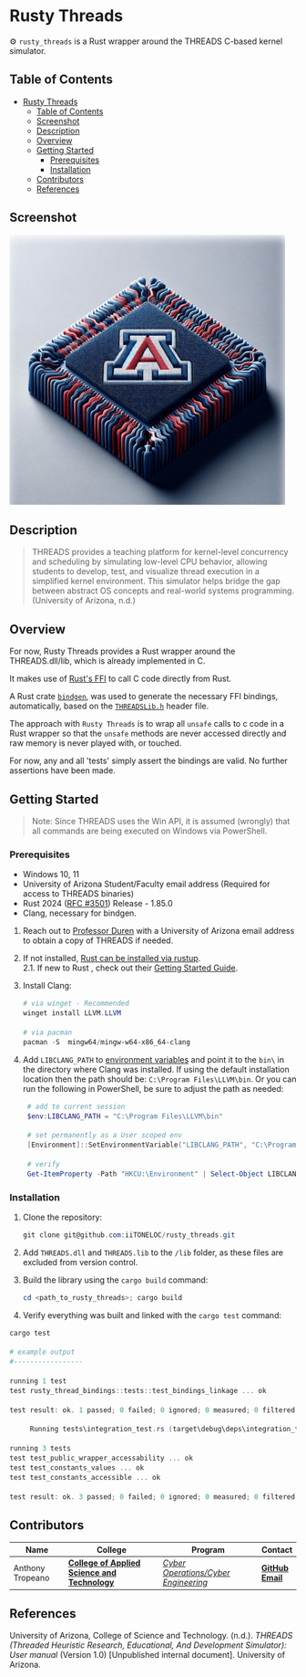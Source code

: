 # Rusty Threads

⚙️ `rusty_threads` is a Rust wrapper around the THREADS C-based kernel simulator.

## Table of Contents

- [Rusty Threads](#rusty-threads)
  - [Table of Contents](#table-of-contents)
  - [Screenshot](#screenshot)
  - [Description](#description)
  - [Overview](#overview)
  - [Getting Started](#getting-started)
    - [Prerequisites](#prerequisites)
    - [Installation](#installation)
  - [Contributors](#contributors)
  - [References](#references)

## Screenshot

![Threads - University of Arizona](./assets/threads-ua.png)

## Description

> THREADS provides a teaching platform for kernel-level concurrency and scheduling by simulating low-level CPU behavior, allowing students to develop, test, and visualize thread execution in a simplified kernel environment. This simulator helps bridge the gap between abstract OS concepts and real-world systems programming.  
> (University of Arizona, n.d.)

## Overview

For now, Rusty Threads provides a Rust wrapper around the THREADS.dll/lib, which is already implemented in C.

It makes use of [Rust's FFI](https://doc.rust-lang.org/nomicon/ffi.html#foreign-function-interface) to call C code directly from Rust.

A Rust crate [`bindgen`](https://rust-lang.github.io/rust-bindgen/requirements.html), was used to generate the necessary FFI bindings, automatically, based on the [`THREADSLib.h`](./include/THREADSLib.h) header file.

The approach with `Rusty Threads` is to wrap all `unsafe` calls to c code in a Rust wrapper so that the `unsafe` methods are never accessed directly and raw memory is never played with, or touched.

For now, any and all 'tests' simply assert the bindings are valid. No further assertions have been made.

## Getting Started

>Note: Since THREADS uses the Win API, it is assumed (wrongly) that all commands are being executed on Windows via PowerShell.

### Prerequisites

- Windows 10, 11
- University of Arizona Student/Faculty email address (Required for access to THREADS binaries)
- Rust 2024
  ([RFC #3501](https://rust-lang.github.io/rfcs/3501-edition-2024.html)) Release - 1.85.0
- Clang, necessary for bindgen.

1. Reach out to [Professor Duren](mailto:mduren@arizona.edu) with a University of Arizona email address to obtain a copy of THREADS if needed.

2. If not installed, [Rust can be installed via rustup](https://www.rust-lang.org/tools/install).  
  2.1. If new to Rust , check out their [Getting Started Guide](https://www.rust-lang.org/learn/get-started).

3. Install Clang:

    ```powershell
    # via winget - Recommended
    winget install LLVM.LLVM
  
    # via pacman
    pacman -S  mingw64/mingw-w64-x86_64-clang
    ```

4. Add `LIBCLANG_PATH` to [environment variables](https://www.alphr.com/environment-variables-windows-10/) and point it to the `bin\` in the directory where Clang was installed. If using the default installation location then the path should be: `C:\Program Files\LLVM\bin`. Or you can run the following in PowerShell, be sure to adjust the path as needed:

   ```powershell
    # add to current session
    $env:LIBCLANG_PATH = "C:\Program Files\LLVM\bin"
  
    # set permanently as a User scoped env
    [Environment]::SetEnvironmentVariable("LIBCLANG_PATH", "C:\Program Files\LLVM\bin", "User")

    # verify 
    Get-ItemProperty -Path "HKCU:\Environment" | Select-Object LIBCLANG_PATH
   ```

### Installation

1. Clone the repository:

    ```powershell
    git clone git@github.com:iiTONELOC/rusty_threads.git
    ```

2. Add `THREADS.dll` and `THREADS.lib` to the `/lib` folder, as these files are excluded from version control.

3. Build the library using the `cargo build` command:

    ```powershell
    cd <path_to_rusty_threads>; cargo build
    ```

4. Verify everything was built and linked with the `cargo test` command:

```powershell
cargo test

# example output
#-----------------

running 1 test
test rusty_thread_bindings::tests::test_bindings_linkage ... ok

test result: ok. 1 passed; 0 failed; 0 ignored; 0 measured; 0 filtered out; finished in 0.00s

     Running tests\integration_test.rs (target\debug\deps\integration_test-eb6a4b0881a4586e.exe)

running 3 tests
test test_public_wrapper_accessability ... ok
test test_constants_values ... ok
test test_constants_accessible ... ok

test result: ok. 3 passed; 0 failed; 0 ignored; 0 measured; 0 filtered out; finished in 0.00s

```

## Contributors

| Name | College | Program | Contact |
| --- | --- | --- | --- |
| Anthony Tropeano | [**College of Applied Science and Technology**](https://azcast.arizona.edu/) | [*Cyber Operations/Cyber Engineering*](https://azcast.arizona.edu/academics/cyber-operations/cyber-engineering) | [**GitHub**](https://github.com/iiTONELOC) <br> [**Email**](mailto:atropeano@arizona.edu) |

## References

University of Arizona, College of Science and Technology. (n.d.). *THREADS (Threaded Heuristic Research, Educational, And Development Simulator): User manual* (Version 1.0) [Unpublished internal document]. University of Arizona.
